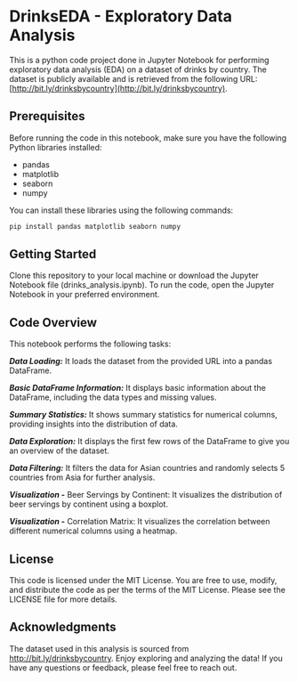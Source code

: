# DrinksEDA - Exploratory Data Analysis

This is a python code project done in Jupyter Notebook for performing exploratory data analysis (EDA) on a dataset of drinks by country. The dataset is publicly available and is retrieved from the following URL: [http://bit.ly/drinksbycountry](http://bit.ly/drinksbycountry).

## Prerequisites

Before running the code in this notebook, make sure you have the following Python libraries installed:

- pandas
- matplotlib
- seaborn
- numpy

You can install these libraries using the following commands:

```bash
pip install pandas matplotlib seaborn numpy
```
## Getting Started
Clone this repository to your local machine or download the Jupyter Notebook file (drinks_analysis.ipynb). To run the code, open the Jupyter Notebook in your preferred environment.

## Code Overview
This notebook performs the following tasks:

***Data Loading:*** It loads the dataset from the provided URL into a pandas DataFrame.

***Basic DataFrame Information:*** It displays basic information about the DataFrame, including the data types and missing values.

***Summary Statistics:*** It shows summary statistics for numerical columns, providing insights into the distribution of data.

***Data Exploration:*** It displays the first few rows of the DataFrame to give you an overview of the dataset.

***Data Filtering:*** It filters the data for Asian countries and randomly selects 5 countries from Asia for further 
                      analysis.

***Visualization -*** Beer Servings by Continent: It visualizes the distribution of beer servings by continent using a boxplot.

***Visualization -*** Correlation Matrix: It visualizes the correlation between different numerical columns using a heatmap.

## License
This code is licensed under the MIT License. You are free to use, modify, and distribute the code as per the terms of the MIT License. Please see the LICENSE file for more details.

## Acknowledgments
The dataset used in this analysis is sourced from http://bit.ly/drinksbycountry.
Enjoy exploring and analyzing the data! If you have any questions or feedback, please feel free to reach out.

